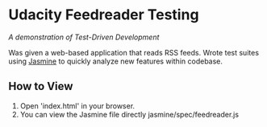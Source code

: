 # Udacity Feedreader Testing

_A demonstration of Test-Driven Development_

Was given a web-based application that reads RSS feeds. Wrote test suites using [Jasmine](http://jasmine.github.io/) to quickly analyze new  features within codebase.

## How to View
1. Open 'index.html' in your browser.
2. You can view the Jasmine file directly jasmine/spec/feedreader.js